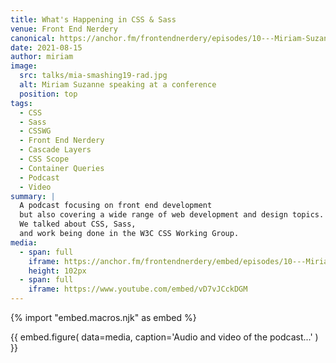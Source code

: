 ```yaml
---
title: What's Happening in CSS & Sass
venue: Front End Nerdery
canonical: https://anchor.fm/frontendnerdery/episodes/10---Miriam-Suzanne-e14kfst
date: 2021-08-15
author: miriam
image:
  src: talks/mia-smashing19-rad.jpg
  alt: Miriam Suzanne speaking at a conference
  position: top
tags:
  - CSS
  - Sass
  - CSSWG
  - Front End Nerdery
  - Cascade Layers
  - CSS Scope
  - Container Queries
  - Podcast
  - Video
summary: |
  A podcast focusing on front end development
  but also covering a wide range of web development and design topics.
  We talked about CSS, Sass,
  and work being done in the W3C CSS Working Group.
media:
  - span: full
    iframe: https://anchor.fm/frontendnerdery/embed/episodes/10---Miriam-Suzanne-e14kfst
    height: 102px
  - span: full
    iframe: https://www.youtube.com/embed/vD7vJCckDGM
---
```


{% import "embed.macros.njk" as embed %}

{{ embed.figure(
  data=media,
  caption='Audio and video of the podcast...'
) }}
